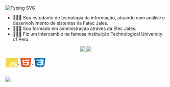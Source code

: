 ![Typing SVG](https://readme-typing-svg.demolab.com/?font=Fira+Code&size=30&pause=1000&color=ff7fb3center=true&width=435&lines=Bem-vindo,+sou+o+Heitor!)
- 👩🏻‍💻 Sou estudante de tecnologia da informação, atuando com análise e desenvolvimento de sistemas na Fatec Jales.
- 👨🏻‍🎓 Sou formado em administração atráves da Etec Jales.
- 🧑🏻‍🎓 Fiz um Intercambio na famosa instituição Technological University of Peru.

<div align="center">
  <a href="https://github.com/heitorsza/">
  <img height="165em" src="https://github-readme-stats.vercel.app/api?username=heitorsza&show_icons=true&theme=dark&include_all_commits=true&count_private=true"/>
  <img height="165em" src="https://github-readme-stats.vercel.app/api/top-langs/?username=heitorsza&layout=compact&langs_count=7&theme=dark"/>
</div>

<div style="display: inline_block"><br>
  <img align="center" alt="Js logo" height="30" width="40" src="https://raw.githubusercontent.com/devicons/devicon/master/icons/javascript/javascript-plain.svg">
  <img align="center" alt="HTML logo" height="30" width="40" src="https://raw.githubusercontent.com/devicons/devicon/master/icons/html5/html5-original.svg">
  <img align="center" alt="CSS logo" height="30" width="40" src="https://raw.githubusercontent.com/devicons/devicon/master/icons/css3/css3-original.svg">
</div>

##
 
<div> 
  <a href="https://www.linkedin.com/in/heitor-oliveira-5b9018260/" target="_blank"><img src="https://img.shields.io/badge/-LinkedIn-%230077B5?style=for-the-badge&logo=linkedin&logoColor=white" target="_blank"></a>  
</div>
